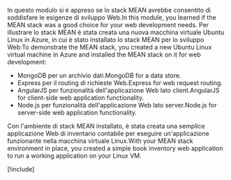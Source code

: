 <span data-ttu-id="35dcf-101">In questo modulo si è appreso se lo stack MEAN avrebbe consentito di soddisfare le esigenze di sviluppo Web.</span><span class="sxs-lookup"><span data-stu-id="35dcf-101">In this module, you learned if the MEAN stack was a good choice for your web development needs.</span></span> <span data-ttu-id="35dcf-102">Per illustrare lo stack MEAN è stata creata una nuova macchina virtuale Ubuntu Linux in Azure, in cui è stato installato lo stack MEAN per lo sviluppo Web:</span><span class="sxs-lookup"><span data-stu-id="35dcf-102">To demonstrate the MEAN stack, you created a new Ubuntu Linux virtual machine in Azure and installed the MEAN stack on it for web development:</span></span>

- <span data-ttu-id="35dcf-103">MongoDB per un archivio dati.</span><span class="sxs-lookup"><span data-stu-id="35dcf-103">MongoDB for a data store.</span></span>
- <span data-ttu-id="35dcf-104">Express per il routing di richieste Web.</span><span class="sxs-lookup"><span data-stu-id="35dcf-104">Express for web request routing.</span></span>
- <span data-ttu-id="35dcf-105">AngularJS per funzionalità dell'applicazione Web lato client.</span><span class="sxs-lookup"><span data-stu-id="35dcf-105">AngularJS for client-side web application functionality.</span></span>
- <span data-ttu-id="35dcf-106">Node.js per funzionalità dell'applicazione Web lato server.</span><span class="sxs-lookup"><span data-stu-id="35dcf-106">Node.js for server-side web application functionality.</span></span>

<span data-ttu-id="35dcf-107">Con l'ambiente di stack MEAN installato, è stata creata una semplice applicazione Web di inventario contabile per eseguire un'applicazione funzionante nella macchina virtuale Linux.</span><span class="sxs-lookup"><span data-stu-id="35dcf-107">With your MEAN stack environment in place, you created a simple book inventory web application to run a working application on your Linux VM.</span></span>

[!include[](../../../includes/azure-sandbox-cleanup.md)]